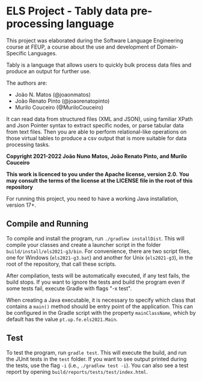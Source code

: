 # ELS Project - Tably data pre-processing language

This project was elaborated during the Software Language Engineering course at FEUP, a course about
the use and development of Domain-Specific Languages.

Tably is a language that allows users to quickly bulk process data files and produce an output for further use.

The authors are:

- João N. Matos (@joaonmatos)
- João Renato Pinto (@joaorenatopinto)
- Murilo Couceiro (@MuriloCouceiro)

It can read data from structured files (XML and JSON), using familiar XPath and Json Pointer syntax to
extract specific nodes, or parse tabular data from text files. Then you are able to perform
relational-like operations on those virtual tables to produce a csv output that is more suitable for
data processing tasks.

**Copyright 2021-2022 João Nuno Matos, João Renato Pinto, and Murilo Couceiro**

**This work is licenced to you under the Apache license, version 2.0.**
**You may consult the terms of the license at the LICENSE file in the root of this repository**

For running this project, you need to have a working Java installation, version 17+.

## Compile and Running

To compile and install the program, run `./gradlew installDist`. This will compile your classes and create a launcher script in the folder `build/install/els2021-g3/bin`. For convenience, there are two script files, one for Windows (`els2021-g3.bat`) and another for Unix (`els2021-g3`), in the root of the repository, that call these scripts.

After compilation, tests will be automatically executed, if any test fails, the build stops. If you want to ignore the tests and build the program even if some tests fail, execute Gradle with flags "-x test".

When creating a Java executable, it is necessary to specify which class that contains a `main()` method should be entry point of the application. This can be configured in the Gradle script with the property `mainClassName`, which by default has the value `pt.up.fe.els2021.Main`.

## Test

To test the program, run `gradle test`. This will execute the build, and run the JUnit tests in the `test` folder. If you want to see output printed during the tests, use the flag `-i` (i.e., `./gradlew test -i`).
You can also see a test report by opening `build/reports/tests/test/index.html`.
